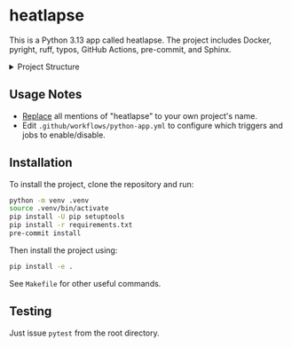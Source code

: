 # heatlapse

This is a Python 3.13 app called heatlapse. The project includes Docker, pyright, ruff, typos, GitHub Actions, pre-commit, and Sphinx.

<details>

<summary>Project Structure</summary>

## Project Structure

The project structure is as follows:

```sh
heatlapse
├── .dockerignore
├── .github
│   ├── dependabot.yml
│   └── workflows
│       └── python-app.yml
├── .gitignore
├── .pre-commit-config.yaml
├── Dockerfile
├── Makefile
├── README.md
├── docs
│   ├── Makefile
│   └── source
│       ├── conf.py
│       └── index.rst
├── pyproject.toml
├── heatlapse
│   ├── __init__.py
│   ├── main.py
│   └── utils.py
├── requirements.txt
├── ruff.toml
└── tests
    ├── test_main.py
    └── test_utils.py
```

The source code is located in the `heatlapse` folder, which contains the `__init__.py`, `main.py`, and `utils.py` files. The tests are located in the `tests` folder, which contains the `test_main.py` and `test_utils.py` files.

The project uses toml for configuration instead of `setup.py`. The configuration file is located in `pyproject.toml`.

The project includes Docker, with a `Dockerfile` located in the root directory. The `.dockerignore` file is also located in the root directory.

The project includes `pyright` for static type checking, `typos` for code spell check, `ruff` for linting & code formatting, and `pre-commit` for enforcing these checks before git commits and on the CI. The configuration for these tools is located in the `ruff.toml` and `.pre-commit-config.yaml` files.

The project includes Sphinx for documentation, with the documentation located in the `docs` folder. The `source/conf.py` file contains the configuration for Sphinx.

The project includes GitHub Actions for continuous integration, with the configuration located in the `.github/workflows/python-app.yml` file.

</details>

## Usage Notes

- [Replace](https://github.com/your-tools/ruplacer) all mentions of "heatlapse" to your own project's name.
- Edit `.github/workflows/python-app.yml` to configure which triggers and jobs to enable/disable.

## Installation

To install the project, clone the repository and run:

```sh
python -m venv .venv
source .venv/bin/activate
pip install -U pip setuptools
pip install -r requirements.txt
pre-commit install
```

Then install the project using:

```sh
pip install -e .
```

See `Makefile` for other useful commands.

## Testing

Just issue `pytest` from the root directory.
